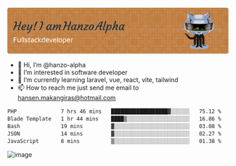 ![Header](./github-header-image.png)

- 👋 Hi, I’m @hanzo-alpha
- 👀 I’m interested in software developer
- 🌱 I’m currently learning laravel, vue, react, vite, tailwind
- 📫 How to reach me just send me email to hansen.makangiras@hotmail.com 

<!---
hanzo-alpha/hanzo-alpha is a ✨ special ✨ repository because its `README.md` (this file) appears on your GitHub profile.
You can click the Preview link to take a look at your changes.
--->

<!--START_SECTION:waka-->

```txt
PHP              7 hrs 46 mins   ██████████████████▓░░░░░░   75.12 %
Blade Template   1 hr 44 mins    ████▒░░░░░░░░░░░░░░░░░░░░   16.86 %
Bash             19 mins         ▓░░░░░░░░░░░░░░░░░░░░░░░░   03.08 %
JSON             14 mins         ▓░░░░░░░░░░░░░░░░░░░░░░░░   02.27 %
JavaScript       8 mins          ▒░░░░░░░░░░░░░░░░░░░░░░░░   01.38 %
```

<!--END_SECTION:waka-->

![image](https://github.com/hanzo-alpha/hanzo-alpha/assets/111342797/c4bd2977-6123-4017-8652-6e166259b484)

